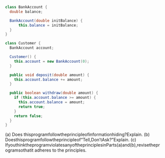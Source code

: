 ```Java
class BankAccount {
  double balance;

  BankAccount(double initBalance) {
      this.balance = initBalance;
  }
}

class Customer {
  BankAccount account;

  Customer() {
    this.account = new BankAccount(0);
  }

  public void deposit(double amount) {
    this.account.balance += amount;
  }

  public boolean withdraw(double amount) {
    if (this.account.balance >= amount) {
      this.account.balance ­= amount;
      return true;
    }
    return false;
  }
}
```

(a) Does thisprogramfollowtheprincipleofinformationhiding?Explain.
(b) Doesthisprogramfollowtheprincipleof“Tell,Don’tAsk?”Explain.
(c) IfyouthinktheprogramviolatesanyoftheprinciplesinParts(a)and(b),revisetheprogramsothatit adheres to the principles.
